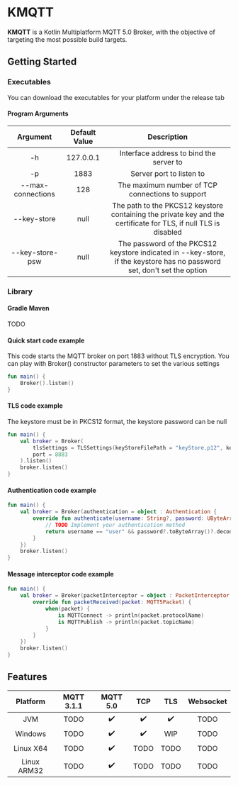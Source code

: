 # KMQTT

**KMQTT** is a Kotlin Multiplatform MQTT 5.0 Broker, with the objective of targeting the most possible build targets.

## Getting Started

### Executables
You can download the executables for your platform under the release tab

#### Program Arguments
| Argument          | Default Value | Description                                                                                                             |
| :---:             | :---:         | :---:                                                                                                                   |
| -h                | 127.0.0.1     | Interface address to bind the server to                                                                                 |
| -p                | 1883          | Server port to listen to                                                                                                |
| --max-connections | 128           | The maximum number of TCP connections to support                                                                        |
| --key-store       | null          | The path to the PKCS12 keystore containing the private key and the certificate for TLS, if null TLS is disabled         |
| --key-store-psw   | null          | The password of the PKCS12 keystore indicated in --key-store, if the keystore has no password set, don't set the option |

### Library

#### Gradle Maven
TODO

#### Quick start code example
This code starts the MQTT broker on port 1883 without TLS encryption. You can play with Broker() constructor parameters to set the various settings
```kotlin
fun main() {
    Broker().listen()
}
```

#### TLS code example
The keystore must be in PKCS12 format, the keystore password can be null
```kotlin
fun main() {
    val broker = Broker(
        tlsSettings = TLSSettings(keyStoreFilePath = "keyStore.p12", keyStorePassword = "password"),
        port = 8883
    ).listen()
    broker.listen()
}
```

#### Authentication code example
```kotlin
fun main() {
    val broker = Broker(authentication = object : Authentication {
        override fun authenticate(username: String?, password: UByteArray?): Boolean {
            // TODO Implement your authentication method    
            return username == "user" && password?.toByteArray()?.decodeToString() == "pass"
        }
    })
    broker.listen()
}
```

#### Message interceptor code example
```kotlin
fun main() {
    val broker = Broker(packetInterceptor = object : PacketInterceptor {
        override fun packetReceived(packet: MQTT5Packet) {
            when(packet) {
                is MQTTConnect -> println(packet.protocolName)
                is MQTTPublish -> println(packet.topicName)
            }
        }
    })
    broker.listen()
}
```

## Features
| Platform    | MQTT 3.1.1 | MQTT 5.0           | TCP                | TLS                | Websocket |
|   :---:     |    :---:   |  :---:             | :---:              | :---:              | :---:     |
| JVM         | TODO       | :heavy_check_mark: | :heavy_check_mark: | :heavy_check_mark: | TODO      |
| Windows     | TODO       | :heavy_check_mark: | :heavy_check_mark: | WIP                | TODO      |
| Linux X64   | TODO       | :heavy_check_mark: | TODO               | TODO               | TODO      |
| Linux ARM32 | TODO       | :heavy_check_mark: | TODO               | TODO               | TODO      |
